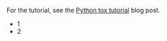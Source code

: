 For the tutorial, see the [Python tox tutorial](https://christophergs.com/python/2020/04/12/python-tox-why-use-it-and-tutorial/) blog post.

- 1
- 2
